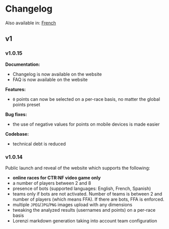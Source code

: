# Changelog

Also available in: [French](../fr/Changelog.md)

## v1

### v1.0.15

**Documentation:**
- Changelog is now available on the website
- FAQ is now available on the website

**Features:**
- `0` points can now be selected on a per-race basis, no matter the global points preset

**Bug fixes:**
- the use of negative values for points on mobile devices is made easier

**Codebase:**
- technical debt is reduced

### v1.0.14

Public launch and reveal of the website which supports the following:
- **online races for CTR:NF video game only**
- a number of players between 2 and 8
- presence of bots (supported languages: English, French, Spanish)
- teams only if bots are not activated. Number of teams is between 2 and number of players (which means FFA). If there are bots, FFA is enforced.
- multiple `JPEG`/`JPG`/`PNG` images upload with any dimensions
- tweaking the analyzed results (usernames and points) on a per-race basis
- Lorenzi markdown generation taking into account team configuration